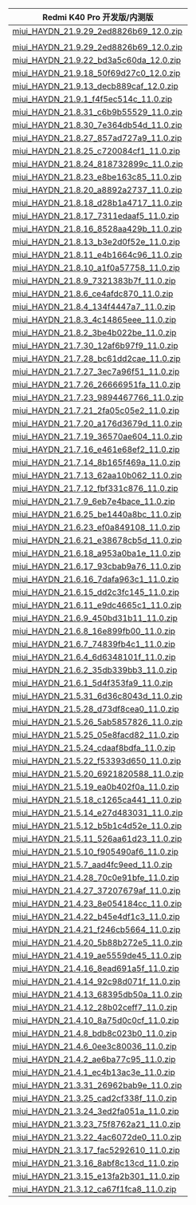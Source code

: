 | Redmi K40 Pro  开发版/内测版    |
| ---- |
| [miui_HAYDN_21.9.29_2ed8826b69_12.0.zip](https://hugeota.d.miui.com/21.9.29/miui_HAYDN_21.9.29_2ed8826b69_12.0.zip)    |
| []()    |
| [miui_HAYDN_21.9.29_2ed8826b69_12.0.zip](https://hugeota.d.miui.com/21.9.29/miui_HAYDN_21.9.29_2ed8826b69_12.0.zip)    |
| [miui_HAYDN_21.9.22_bd3a5c60da_12.0.zip](https://hugeota.d.miui.com/21.9.22/miui_HAYDN_21.9.22_bd3a5c60da_12.0.zip)    |
| [miui_HAYDN_21.9.18_50f69d27c0_12.0.zip](https://hugeota.d.miui.com/21.9.18/miui_HAYDN_21.9.18_50f69d27c0_12.0.zip)    |
| [miui_HAYDN_21.9.13_decb889caf_12.0.zip](https://hugeota.d.miui.com/21.9.13/miui_HAYDN_21.9.13_decb889caf_12.0.zip)    |
| [miui_HAYDN_21.9.1_f4f5ec514c_11.0.zip](https://hugeota.d.miui.com/21.9.1/miui_HAYDN_21.9.1_f4f5ec514c_11.0.zip)    |
| [miui_HAYDN_21.8.31_c6b9b55529_11.0.zip](https://hugeota.d.miui.com/21.8.31/miui_HAYDN_21.8.31_c6b9b55529_11.0.zip)    |
| [miui_HAYDN_21.8.30_7e364db54d_11.0.zip](https://hugeota.d.miui.com/21.8.30/miui_HAYDN_21.8.30_7e364db54d_11.0.zip)    |
| [miui_HAYDN_21.8.27_857ad727a9_11.0.zip](https://hugeota.d.miui.com/21.8.27/miui_HAYDN_21.8.27_857ad727a9_11.0.zip)    |
| [miui_HAYDN_21.8.25_c720084cf1_11.0.zip](https://hugeota.d.miui.com/21.8.25/miui_HAYDN_21.8.25_c720084cf1_11.0.zip)    |
| [miui_HAYDN_21.8.24_818732899c_11.0.zip](https://hugeota.d.miui.com/21.8.24/miui_HAYDN_21.8.24_818732899c_11.0.zip)    |
| [miui_HAYDN_21.8.23_e8be163c85_11.0.zip](https://hugeota.d.miui.com/21.8.23/miui_HAYDN_21.8.23_e8be163c85_11.0.zip)    |
| [miui_HAYDN_21.8.20_a8892a2737_11.0.zip](https://hugeota.d.miui.com/21.8.20/miui_HAYDN_21.8.20_a8892a2737_11.0.zip)    |
| [miui_HAYDN_21.8.18_d28b1a4717_11.0.zip](https://hugeota.d.miui.com/21.8.18/miui_HAYDN_21.8.18_d28b1a4717_11.0.zip)    |
| [miui_HAYDN_21.8.17_7311edaaf5_11.0.zip](https://hugeota.d.miui.com/21.8.17/miui_HAYDN_21.8.17_7311edaaf5_11.0.zip)    |
| [miui_HAYDN_21.8.16_8528aa429b_11.0.zip](https://hugeota.d.miui.com/21.8.16/miui_HAYDN_21.8.16_8528aa429b_11.0.zip)    |
| [miui_HAYDN_21.8.13_b3e2d0f52e_11.0.zip](https://hugeota.d.miui.com/21.8.13/miui_HAYDN_21.8.13_b3e2d0f52e_11.0.zip)    |
| [miui_HAYDN_21.8.11_e4b1664c96_11.0.zip](https://hugeota.d.miui.com/21.8.11/miui_HAYDN_21.8.11_e4b1664c96_11.0.zip)    |
| [miui_HAYDN_21.8.10_a1f0a57758_11.0.zip](https://hugeota.d.miui.com/21.8.10/miui_HAYDN_21.8.10_a1f0a57758_11.0.zip)    |
| [miui_HAYDN_21.8.9_7321383b7f_11.0.zip](https://hugeota.d.miui.com/21.8.9/miui_HAYDN_21.8.9_7321383b7f_11.0.zip)    |
| [miui_HAYDN_21.8.6_ce4afdc870_11.0.zip](https://hugeota.d.miui.com/21.8.6/miui_HAYDN_21.8.6_ce4afdc870_11.0.zip)    |
| [miui_HAYDN_21.8.4_134f4447a7_11.0.zip](https://hugeota.d.miui.com/21.8.4/miui_HAYDN_21.8.4_134f4447a7_11.0.zip)    |
| [miui_HAYDN_21.8.3_4c14865eee_11.0.zip](https://hugeota.d.miui.com/21.8.3/miui_HAYDN_21.8.3_4c14865eee_11.0.zip)    |
| [miui_HAYDN_21.8.2_3be4b022be_11.0.zip](https://hugeota.d.miui.com/21.8.2/miui_HAYDN_21.8.2_3be4b022be_11.0.zip)    |
| [miui_HAYDN_21.7.30_12af6b97f9_11.0.zip](https://hugeota.d.miui.com/21.7.30/miui_HAYDN_21.7.30_12af6b97f9_11.0.zip)    |
| [miui_HAYDN_21.7.28_bc61dd2cae_11.0.zip](https://hugeota.d.miui.com/21.7.28/miui_HAYDN_21.7.28_bc61dd2cae_11.0.zip)    |
| [miui_HAYDN_21.7.27_3ec7a96f51_11.0.zip](https://hugeota.d.miui.com/21.7.27/miui_HAYDN_21.7.27_3ec7a96f51_11.0.zip)    |
| [miui_HAYDN_21.7.26_26666951fa_11.0.zip](https://hugeota.d.miui.com/21.7.26/miui_HAYDN_21.7.26_26666951fa_11.0.zip)    |
| [miui_HAYDN_21.7.23_9894467766_11.0.zip](https://hugeota.d.miui.com/21.7.23/miui_HAYDN_21.7.23_9894467766_11.0.zip)    |
| [miui_HAYDN_21.7.21_2fa05c05e2_11.0.zip](https://hugeota.d.miui.com/21.7.21/miui_HAYDN_21.7.21_2fa05c05e2_11.0.zip)    |
| [miui_HAYDN_21.7.20_a176d3679d_11.0.zip](https://hugeota.d.miui.com/21.7.20/miui_HAYDN_21.7.20_a176d3679d_11.0.zip)    |
| [miui_HAYDN_21.7.19_36570ae604_11.0.zip](https://hugeota.d.miui.com/21.7.19/miui_HAYDN_21.7.19_36570ae604_11.0.zip)    |
| [miui_HAYDN_21.7.16_e461e68ef2_11.0.zip](https://hugeota.d.miui.com/21.7.16/miui_HAYDN_21.7.16_e461e68ef2_11.0.zip)    |
| [miui_HAYDN_21.7.14_8b165f469a_11.0.zip](https://hugeota.d.miui.com/21.7.14/miui_HAYDN_21.7.14_8b165f469a_11.0.zip)    |
| [miui_HAYDN_21.7.13_62aa10b062_11.0.zip](https://hugeota.d.miui.com/21.7.13/miui_HAYDN_21.7.13_62aa10b062_11.0.zip)    |
| [miui_HAYDN_21.7.12_fbf331c876_11.0.zip](https://hugeota.d.miui.com/21.7.12/miui_HAYDN_21.7.12_fbf331c876_11.0.zip)    |
| [miui_HAYDN_21.7.9_6eb7e4bace_11.0.zip](https://hugeota.d.miui.com/21.7.9/miui_HAYDN_21.7.9_6eb7e4bace_11.0.zip)    |
| [miui_HAYDN_21.6.25_be1440a8bc_11.0.zip](https://hugeota.d.miui.com/21.6.25/miui_HAYDN_21.6.25_be1440a8bc_11.0.zip)    |
| [miui_HAYDN_21.6.23_ef0a849108_11.0.zip](https://hugeota.d.miui.com/21.6.23/miui_HAYDN_21.6.23_ef0a849108_11.0.zip)    |
| [miui_HAYDN_21.6.21_e38678cb5d_11.0.zip](https://hugeota.d.miui.com/21.6.21/miui_HAYDN_21.6.21_e38678cb5d_11.0.zip)    |
| [miui_HAYDN_21.6.18_a953a0ba1e_11.0.zip](https://hugeota.d.miui.com/21.6.18/miui_HAYDN_21.6.18_a953a0ba1e_11.0.zip)    |
| [miui_HAYDN_21.6.17_93cbab9a76_11.0.zip](https://hugeota.d.miui.com/21.6.17/miui_HAYDN_21.6.17_93cbab9a76_11.0.zip)    |
| [miui_HAYDN_21.6.16_7dafa963c1_11.0.zip](https://hugeota.d.miui.com/21.6.16/miui_HAYDN_21.6.16_7dafa963c1_11.0.zip)    |
| [miui_HAYDN_21.6.15_dd2c3fc145_11.0.zip](https://hugeota.d.miui.com/21.6.15/miui_HAYDN_21.6.15_dd2c3fc145_11.0.zip)    |
| [miui_HAYDN_21.6.11_e9dc4665c1_11.0.zip](https://hugeota.d.miui.com/21.6.11/miui_HAYDN_21.6.11_e9dc4665c1_11.0.zip)    |
| [miui_HAYDN_21.6.9_450bd31b11_11.0.zip](https://hugeota.d.miui.com/21.6.9/miui_HAYDN_21.6.9_450bd31b11_11.0.zip)    |
| [miui_HAYDN_21.6.8_16e899fb00_11.0.zip](https://hugeota.d.miui.com/21.6.8/miui_HAYDN_21.6.8_16e899fb00_11.0.zip)    |
| [miui_HAYDN_21.6.7_74839fb4c1_11.0.zip](https://hugeota.d.miui.com/21.6.7/miui_HAYDN_21.6.7_74839fb4c1_11.0.zip)    |
| [miui_HAYDN_21.6.4_6d6348101f_11.0.zip](https://hugeota.d.miui.com/21.6.4/miui_HAYDN_21.6.4_6d6348101f_11.0.zip)    |
| [miui_HAYDN_21.6.2_35db339bb3_11.0.zip](https://hugeota.d.miui.com/21.6.2/miui_HAYDN_21.6.2_35db339bb3_11.0.zip)    |
| [miui_HAYDN_21.6.1_5d4f353fa9_11.0.zip](https://hugeota.d.miui.com/21.6.1/miui_HAYDN_21.6.1_5d4f353fa9_11.0.zip)    |
| [miui_HAYDN_21.5.31_6d36c8043d_11.0.zip](https://hugeota.d.miui.com/21.5.31/miui_HAYDN_21.5.31_6d36c8043d_11.0.zip)    |
| [miui_HAYDN_21.5.28_d73df8cea0_11.0.zip](https://hugeota.d.miui.com/21.5.28/miui_HAYDN_21.5.28_d73df8cea0_11.0.zip)    |
| [miui_HAYDN_21.5.26_5ab5857826_11.0.zip](https://hugeota.d.miui.com/21.5.26/miui_HAYDN_21.5.26_5ab5857826_11.0.zip)    |
| [miui_HAYDN_21.5.25_05e8facd82_11.0.zip](https://hugeota.d.miui.com/21.5.25/miui_HAYDN_21.5.25_05e8facd82_11.0.zip)    |
| [miui_HAYDN_21.5.24_cdaaf8bdfa_11.0.zip](https://hugeota.d.miui.com/21.5.24/miui_HAYDN_21.5.24_cdaaf8bdfa_11.0.zip)    |
| [miui_HAYDN_21.5.22_f53393d650_11.0.zip](https://hugeota.d.miui.com/21.5.22/miui_HAYDN_21.5.22_f53393d650_11.0.zip)    |
| [miui_HAYDN_21.5.20_6921820588_11.0.zip](https://hugeota.d.miui.com/21.5.20/miui_HAYDN_21.5.20_6921820588_11.0.zip)    |
| [miui_HAYDN_21.5.19_ea0b402f0a_11.0.zip](https://hugeota.d.miui.com/21.5.19/miui_HAYDN_21.5.19_ea0b402f0a_11.0.zip)    |
| [miui_HAYDN_21.5.18_c1265ca441_11.0.zip](https://hugeota.d.miui.com/21.5.18/miui_HAYDN_21.5.18_c1265ca441_11.0.zip)    |
| [miui_HAYDN_21.5.14_e27d483031_11.0.zip](https://hugeota.d.miui.com/21.5.14/miui_HAYDN_21.5.14_e27d483031_11.0.zip)    |
| [miui_HAYDN_21.5.12_b5b1c4d52e_11.0.zip](https://hugeota.d.miui.com/21.5.12/miui_HAYDN_21.5.12_b5b1c4d52e_11.0.zip)    |
| [miui_HAYDN_21.5.11_526aa61d23_11.0.zip](https://hugeota.d.miui.com/21.5.11/miui_HAYDN_21.5.11_526aa61d23_11.0.zip)    |
| [miui_HAYDN_21.5.10_f905490af6_11.0.zip](https://hugeota.d.miui.com/21.5.10/miui_HAYDN_21.5.10_f905490af6_11.0.zip)    |
| [miui_HAYDN_21.5.7_aad4fc9eed_11.0.zip](https://hugeota.d.miui.com/21.5.7/miui_HAYDN_21.5.7_aad4fc9eed_11.0.zip)    |
| [miui_HAYDN_21.4.28_70c0e91bfe_11.0.zip](https://hugeota.d.miui.com/21.4.28/miui_HAYDN_21.4.28_70c0e91bfe_11.0.zip)    |
| [miui_HAYDN_21.4.27_37207679af_11.0.zip](https://hugeota.d.miui.com/21.4.27/miui_HAYDN_21.4.27_37207679af_11.0.zip)    |
| [miui_HAYDN_21.4.23_8e054184cc_11.0.zip](https://hugeota.d.miui.com/21.4.23/miui_HAYDN_21.4.23_8e054184cc_11.0.zip)    |
| [miui_HAYDN_21.4.22_b45e4df1c3_11.0.zip](https://hugeota.d.miui.com/21.4.22/miui_HAYDN_21.4.22_b45e4df1c3_11.0.zip)    |
| [miui_HAYDN_21.4.21_f246cb5664_11.0.zip](https://hugeota.d.miui.com/21.4.21/miui_HAYDN_21.4.21_f246cb5664_11.0.zip)    |
| [miui_HAYDN_21.4.20_5b88b272e5_11.0.zip](https://hugeota.d.miui.com/21.4.20/miui_HAYDN_21.4.20_5b88b272e5_11.0.zip)    |
| [miui_HAYDN_21.4.19_ae5559de45_11.0.zip](https://hugeota.d.miui.com/21.4.19/miui_HAYDN_21.4.19_ae5559de45_11.0.zip)    |
| [miui_HAYDN_21.4.16_8ead691a5f_11.0.zip](https://hugeota.d.miui.com/21.4.16/miui_HAYDN_21.4.16_8ead691a5f_11.0.zip)    |
| [miui_HAYDN_21.4.14_92c98d071f_11.0.zip](https://hugeota.d.miui.com/21.4.14/miui_HAYDN_21.4.14_92c98d071f_11.0.zip)    |
| [miui_HAYDN_21.4.13_68395db50a_11.0.zip](https://hugeota.d.miui.com/21.4.13/miui_HAYDN_21.4.13_68395db50a_11.0.zip)    |
| [miui_HAYDN_21.4.12_28b02ceff7_11.0.zip](https://hugeota.d.miui.com/21.4.12/miui_HAYDN_21.4.12_28b02ceff7_11.0.zip)    |
| [miui_HAYDN_21.4.10_8a75d0c0cf_11.0.zip](https://hugeota.d.miui.com/21.4.10/miui_HAYDN_21.4.10_8a75d0c0cf_11.0.zip)    |
| [miui_HAYDN_21.4.8_bdb8c023b0_11.0.zip](https://hugeota.d.miui.com/21.4.8/miui_HAYDN_21.4.8_bdb8c023b0_11.0.zip)    |
| [miui_HAYDN_21.4.6_0ee3c80036_11.0.zip](https://hugeota.d.miui.com/21.4.6/miui_HAYDN_21.4.6_0ee3c80036_11.0.zip)    |
| [miui_HAYDN_21.4.2_ae6ba77c95_11.0.zip](https://hugeota.d.miui.com/21.4.2/miui_HAYDN_21.4.2_ae6ba77c95_11.0.zip)    |
| [miui_HAYDN_21.4.1_ec4b13ac3e_11.0.zip](https://hugeota.d.miui.com/21.4.1/miui_HAYDN_21.4.1_ec4b13ac3e_11.0.zip)    |
| [miui_HAYDN_21.3.31_26962bab9e_11.0.zip](https://hugeota.d.miui.com/21.3.31/miui_HAYDN_21.3.31_26962bab9e_11.0.zip)    |
| [miui_HAYDN_21.3.25_cad2cf338f_11.0.zip](https://hugeota.d.miui.com/21.3.25/miui_HAYDN_21.3.25_cad2cf338f_11.0.zip)    |
| [miui_HAYDN_21.3.24_3ed2fa051a_11.0.zip](https://hugeota.d.miui.com/21.3.24/miui_HAYDN_21.3.24_3ed2fa051a_11.0.zip)    |
| [miui_HAYDN_21.3.23_75f8762a21_11.0.zip](https://hugeota.d.miui.com/21.3.23/miui_HAYDN_21.3.23_75f8762a21_11.0.zip)    |
| [miui_HAYDN_21.3.22_4ac6072de0_11.0.zip](https://hugeota.d.miui.com/21.3.22/miui_HAYDN_21.3.22_4ac6072de0_11.0.zip)    |
| [miui_HAYDN_21.3.17_fac5292610_11.0.zip](https://hugeota.d.miui.com/21.3.17/miui_HAYDN_21.3.17_fac5292610_11.0.zip)    |
| [miui_HAYDN_21.3.16_8abf8c13cd_11.0.zip](https://hugeota.d.miui.com/21.3.16/miui_HAYDN_21.3.16_8abf8c13cd_11.0.zip)    |
| [miui_HAYDN_21.3.15_e13fa2b301_11.0.zip](https://hugeota.d.miui.com/21.3.15/miui_HAYDN_21.3.15_e13fa2b301_11.0.zip)    |
| [miui_HAYDN_21.3.12_ca67f1fca8_11.0.zip](https://hugeota.d.miui.com/21.3.12/miui_HAYDN_21.3.12_ca67f1fca8_11.0.zip)    |
